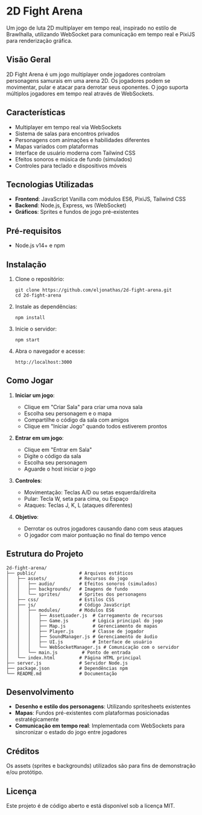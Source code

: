 # 2D Fight Arena

Um jogo de luta 2D multiplayer em tempo real, inspirado no estilo de Brawlhalla, utilizando WebSocket para comunicação em tempo real e PixiJS para renderização gráfica.

## Visão Geral

2D Fight Arena é um jogo multiplayer onde jogadores controlam personagens samurais em uma arena 2D. Os jogadores podem se movimentar, pular e atacar para derrotar seus oponentes. O jogo suporta múltiplos jogadores em tempo real através de WebSockets.

## Características

- Multiplayer em tempo real via WebSockets
- Sistema de salas para encontros privados
- Personagens com animações e habilidades diferentes
- Mapas variados com plataformas
- Interface de usuário moderna com Tailwind CSS
- Efeitos sonoros e música de fundo (simulados)
- Controles para teclado e dispositivos móveis

## Tecnologias Utilizadas

- **Frontend**: JavaScript Vanilla com módulos ES6, PixiJS, Tailwind CSS
- **Backend**: Node.js, Express, ws (WebSocket)
- **Gráficos**: Sprites e fundos de jogo pré-existentes

## Pré-requisitos

- Node.js v14+ e npm

## Instalação

1. Clone o repositório:

   ```
   git clone https://github.com/eljonathas/2d-fight-arena.git
   cd 2d-fight-arena
   ```

2. Instale as dependências:

   ```
   npm install
   ```

3. Inicie o servidor:

   ```
   npm start
   ```

4. Abra o navegador e acesse:
   ```
   http://localhost:3000
   ```

## Como Jogar

1. **Iniciar um jogo**:

   - Clique em "Criar Sala" para criar uma nova sala
   - Escolha seu personagem e o mapa
   - Compartilhe o código da sala com amigos
   - Clique em "Iniciar Jogo" quando todos estiverem prontos

2. **Entrar em um jogo**:

   - Clique em "Entrar em Sala"
   - Digite o código da sala
   - Escolha seu personagem
   - Aguarde o host iniciar o jogo

3. **Controles**:

   - Movimentação: Teclas A/D ou setas esquerda/direita
   - Pular: Tecla W, seta para cima, ou Espaço
   - Ataques: Teclas J, K, L (ataques diferentes)

4. **Objetivo**:
   - Derrotar os outros jogadores causando dano com seus ataques
   - O jogador com maior pontuação no final do tempo vence

## Estrutura do Projeto

```
2d-fight-arena/
├── public/                # Arquivos estáticos
│   ├── assets/            # Recursos do jogo
│   │   ├── audio/         # Efeitos sonoros (simulados)
│   │   ├── backgrounds/   # Imagens de fundo
│   │   └── sprites/       # Sprites dos personagens
│   ├── css/               # Estilos CSS
│   ├── js/                # Código JavaScript
│   │   ├── modules/       # Módulos ES6
│   │   │   ├── AssetLoader.js  # Carregamento de recursos
│   │   │   ├── Game.js         # Lógica principal do jogo
│   │   │   ├── Map.js          # Gerenciamento de mapas
│   │   │   ├── Player.js       # Classe de jogador
│   │   │   ├── SoundManager.js # Gerenciamento de áudio
│   │   │   ├── UI.js           # Interface de usuário
│   │   │   └── WebSocketManager.js # Comunicação com o servidor
│   │   └── main.js         # Ponto de entrada
│   └── index.html         # Página HTML principal
├── server.js              # Servidor Node.js
├── package.json           # Dependências npm
└── README.md              # Documentação
```

## Desenvolvimento

- **Desenho e estilo dos personagens**: Utilizando spritesheets existentes
- **Mapas**: Fundos pré-existentes com plataformas posicionadas estratégicamente
- **Comunicação em tempo real**: Implementada com WebSockets para sincronizar o estado do jogo entre jogadores

## Créditos

Os assets (sprites e backgrounds) utilizados são para fins de demonstração e/ou protótipo.

## Licença

Este projeto é de código aberto e está disponível sob a licença MIT.

